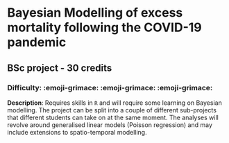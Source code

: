 # Bayesian Modelling of excess mortality following the COVID-19 pandemic 
## BSc project - 30 credits
### Difficulty: :emoji-grimace: :emoji-grimace: :emoji-grimace:

**Description**: Requires skills in `R` and will require some learning on Bayesian modelling. The project can be split into a couple of different sub-projects that different students can take on at the same moment. The analyses will revolve around generalised linear models (Poisson regression) and may include extensions to spatio-temporal modelling.
